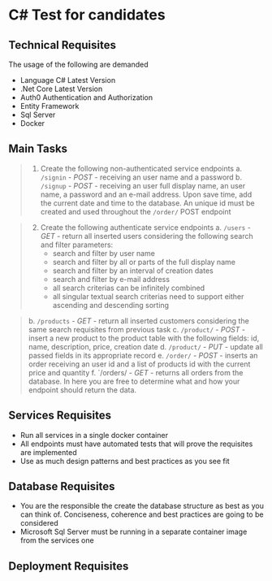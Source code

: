 # C# Test for candidates


## Technical Requisites

The usage of the following are demanded
- Language C# Latest Version
- .Net Core Latest Version
- Auth0 Authentication and Authorization 
- Entity Framework
- Sql Server
- Docker


## Main Tasks 

> 1. Create the following non-authenticated service endpoints
>  a. `/signin` - *POST* - receiving an user name and a password
>  b. `/signup` - *POST* - receiving an user full display name, an user name, a password and an e-mail address. Upon save time, add the current date and time to the database. An unique id must be created and used throughout the `/order/` POST endpoint

> 2. Create the following authenticate service endpoints
>  a. `/users` - *GET* - return all inserted users considering the following search and filter parameters:
>    * search and filter by user name 
>    * search and filter by all or parts of the full display name
>    * search and filter by an interval of creation dates
>    * search and filter by e-mail address
>    * all search criterias can be infinitely combined
>    * all singular textual search criterias need to support either ascending and descending sorting

>  b. `/products` - *GET* - return all inserted customers considering the same search requisites from previous task
>  c. `/product/` - *POST* - insert a new product to the product table with the following fields: id, name, description, price, creation date
>  d. `/product/` - *PUT* - update all passed fields in its appropriate record
>  e. `/order/` - *POST* - inserts an order receiving an user id and a list of products id with the current price and quantity
>  f. `/orders/ - *GET* - returns all orders from the database. In here you are free to determine what and how your endpoint should return the data.


## Services Requisites
- Run all services in a single docker container
- All endpoints must have automated tests that will prove the requisites are implemented
- Use as much design patterns and best practices as you see fit

## Database Requisites
- You are the responsible the create the database structure as best as you can think of. Conciseness, coherence and best practices are going to be considered
- Microsoft Sql Server must be running in a separate container image from the services one


## Deployment Requisites 

